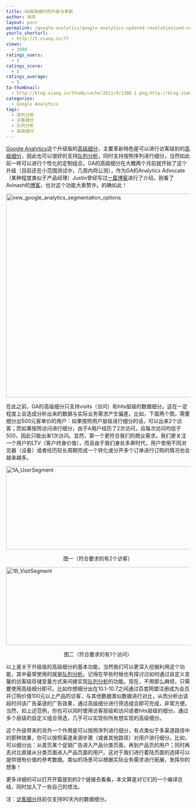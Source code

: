 ```yaml
---
title: GA高级细分的升级与革新
author: 肖庆
layout: post
permalink: /google-analytics/google-analytics-updated-revolutionized-segmentation/
yourls_shorturl:
  - http://t.xiaoq.in/7t
views:
  - 3800
ratings_users:
  - 1
ratings_score:
  - 5
ratings_average:
  - 5
ta-thumbnail:
  - http://blog.xiaoq.in/thumb/cache/2013/9/1300-1.png;http://blog.xiaoq.in/thumb/cache/2013/9/1300-2.png;http://blog.xiaoq.in/thumb/cache/2013/9/1300-3.png;
categories:
  - Google Analytics
tags:
  - 序列分析
  - 访客细分
  - 队列分析
  - 高级细分
---
```

<span class='wp_keywordlink'><a href="http://blog.xiaoq.in/google-analytics/" title="Google Analytics" target="_blank">Google Analytics</a></span>这个升级版的<span class='wp_keywordlink_affiliate'><a href="http://blog.xiaoq.in/tag/%e9%ab%98%e7%ba%a7%e7%bb%86%e5%88%86/" title="查看高级细分中的全部文章" target="_blank">高级细分</a></span>，主要革新特色是可以进行访客级别的<span class='wp_keywordlink_affiliate'><a href="http://blog.xiaoq.in/tag/%e9%ab%98%e7%ba%a7%e7%bb%86%e5%88%86/" title="查看高级细分中的全部文章" target="_blank">高级细分</a></span>，因此也可以很好的支持<span class='wp_keywordlink_affiliate'><a href="http://blog.xiaoq.in/tag/%e9%98%9f%e5%88%97%e5%88%86%e6%9e%90/" title="查看队列分析中的全部文章" target="_blank">队列分析</a></span>，同时支持按照序列进行细分，当然如此前一样可以进行个性化的定制组合。GA的高级细分在大概两个月前就开始了这个升级（目前还在小范围测试中，几周内将公测），作为GA的Analytics Advocate（某种程度类似于产品经理）Justin曾经写过<a href="http://cutroni.com/blog/2013/07/16/google-analytics-segmentation/" target="_blank">一篇博客</a>进行了介绍，刚看了Avinash的<a href="http://www.kaushik.net/avinash/google-analytics-visitor-segmentation-users-sequences-cohorts/" target="_blank">博客</a>，也对这个功能大表赞许。的确如此！

<img class="alignnone size-full wp-image-1303" alt="new_google_analytics_segmentation_options" src="http://blog.xiaoq.in/cdn/2013/09/new_google_analytics_segmentation_options.png" width="625" height="557" />

在此之前，GA的高级细分只支持visits（访问）和hits层级的数据细分。这在一定程度上会造成分析出来的数据与实际业务需求产生偏差。比如，下面两个图，需要细分出500元客单价的用户：如果按照用户层级进行细分的话，可以出来2个访客；而如果按照访问进行细分，由于A用户经历了2次访问，且每次访问均低于500，因此只能出来1次访问。显然，第一个更符合我们的商业需求。我们更关注一个用户的LTV（客户终身价值），而且由于我们身处多屏时代，用户使用不同浏览器（设备）或者经历较长周期完成一个转化或分开多个订单进行订购的情况也会越来越多。

<img class="alignnone size-full wp-image-1301" alt="1A_UserSegment" src="http://blog.xiaoq.in/cdn/2013/09/1A_UserSegment.png" width="620" height="228" />

<p style="text-align: center;">
  图一（符合要求的有2个访客）
</p>

<img class="alignnone size-full wp-image-1302" alt="1B_VisitSegment" src="http://blog.xiaoq.in/cdn/2013/09/1B_VisitSegment.png" width="619" height="214" />

<p style="text-align: center;">
  图二（符合要求的有1个访问）
</p>

<p style="text-align: left;">
  以上是关于升级版的高级细分的基本功能，当然我们可以更深入挖掘利用这个功能，其中最常使用的就是<span class='wp_keywordlink_affiliate'><a href="http://blog.xiaoq.in/tag/%e9%98%9f%e5%88%97%e5%88%86%e6%9e%90/" title="查看队列分析中的全部文章" target="_blank">队列分析</a></span>。记得在早些时候也有探讨过如何通过自定义变量的访客级存储变量方式来间接实现<span class='wp_keywordlink_affiliate'><a href="http://blog.xiaoq.in/tag/%e9%98%9f%e5%88%97%e5%88%86%e6%9e%90/" title="查看队列分析中的全部文章" target="_blank">队列分析</a></span>的功能。现在，不用那么麻烦，只需要使用高级细分即可。比如你想细分出在10.1-10.7之间通过百度网盟注册成为会员并订购价值100元以上产品的访客，与其他数据类似数据进行对比，从而分析出该段时间该广告渠道的广告效果，通过高级细分进行筛选组合即可完成，非常方便。当然，如上述范例，你也可以同时使用访客层级和访问或者hits层级的细分。通过多个层级的自定义组合筛选，几乎可以实现你所有想实现的高级细分。
</p>

<p style="text-align: left;">
  这个升级带来的另外一个作用是可以按照序列进行细分，有点类似于多渠道路径中的那种效果，你可以按照渠道来源步骤（或者其他路径）对用户进行细分。比如，可以细分出：从首页某个促销广告进入产品分类页面，再到产品页的用户；同时再去对比直接从分类页面进入产品页面的用户。这对于我们进行着陆页面的选择可以提供很有价值的参考数据。类似的场景可以根据实际业务需求进行拓展，发挥你的想象！
</p>

<p style="text-align: left;">
  更多详细的可以打开开篇提到的2个链接去看看，本文算是对它们的一个编译总结，同时加入了一些自己的想法。
</p>

<p style="text-align: left;">
  注：<span class='wp_keywordlink_affiliate'><a href="http://blog.xiaoq.in/tag/%e8%ae%bf%e5%ae%a2%e7%bb%86%e5%88%86/" title="查看访客细分中的全部文章" target="_blank">访客细分</a></span>目前仅支持90天内的数据细分。
</p>

<p style="text-align: left;">